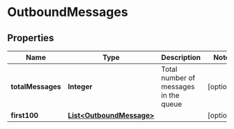 

# OutboundMessages

## Properties

Name | Type | Description | Notes
------------ | ------------- | ------------- | -------------
**totalMessages** | **Integer** | Total number of messages in the queue |  [optional]
**first100** | [**List&lt;OutboundMessage&gt;**](OutboundMessage.md) |  |  [optional]



